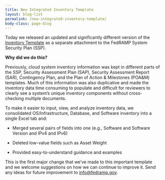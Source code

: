 ```yaml
---
title: New Integrated Inventory Template
layout: blog-list
permalink: /new-integrated-inventory-template/
body-class: page-blog
---
```


  Today we released an updated and significantly different version of the [Inventory Template](https://s3.amazonaws.com/sitesusa/wp-content/uploads/sites/482/2016/04/A13-FedRAMP-Integrated-Inventory-Template-2016-11-07-v2-01.xlsx) as a separate attachment to the FedRAMP System Security Plan (SSP).



  **Why did we do this?**



  Previously, cloud system inventory information was kept in different parts of the SSP, Security Assessment Plan (SAP), Security Assessment Report (SAR), Contingency Plan, and the Plan of Action & Milestones (POA&M) templates. Much of this information was also duplicative and made the inventory data time consuming to populate and difficult for reviewers to clearly see a system’s unique inventory components without cross-checking multiple documents.



  To make it easier to input, view, and analyze inventory data, we consolidated OS/Infrastructure, Database, and Software inventory into a single Excel tab and:

  * Merged several pairs of fields into one (e.g., Software and Software Version and IPv4 and IPv6)

  * Deleted low-value fields such as Asset Weight

  * Provided easy-to-understand guidance and examples

  This is the first major change that we’ve made to this important template and we welcome suggestions on how we can continue to improve it. Send any ideas for future improvement to [info@fedramp.gov](mailto:info@fedramp.gov).
